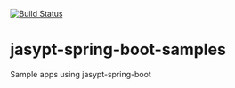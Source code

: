 [![Build Status](https://travis-ci.org/ulisesbocchio/jasypt-spring-boot-samples.svg?branch=master)](https://travis-ci.org/ulisesbocchio/jasypt-spring-boot-samples)
# jasypt-spring-boot-samples
Sample apps using jasypt-spring-boot
